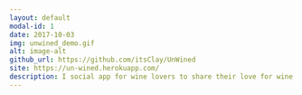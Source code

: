 ```yaml
---
layout: default
modal-id: 1
date: 2017-10-03
img: unwined_demo.gif
alt: image-alt
github_url: https://github.com/itsClay/UnWined
site: https://un-wined.herokuapp.com/
description: I social app for wine lovers to share their love for wine! Users can create wines, check-in wines with ratings and see what others are drinking.
---
```

